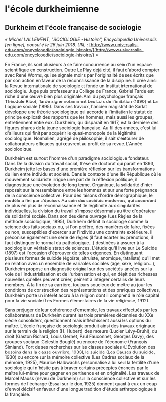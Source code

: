 # l'école durkheimienne

## Durkheim et l'école française de sociologie

_« Michel LALLEMENT, "SOCIOLOGIE - Histoire", Encyclopædia Universalis \[en ligne\], consulté le 26 juin 2018. URL :_ [http://www.universalis-edu.com/encyclopedie/sociologie-histoire/](http://www.universalis-edu.com/encyclopedie/sociologie-histoire/) _»_

En France, ils sont plusieurs à se faire concurrence au sein d'un espace scientifique en construction. Outre Le Play déjà cité, il faut d'abord compter avec René Worms, qui se signale moins par l'originalité de ses écrits que par son action en faveur de la reconnaissance de la discipline. Il crée ainsi la Revue internationale de sociologie et fonde un Institut international de sociologie. Juge puis professeur au Collège de France, Gabriel Tarde est riche d'une œuvre bien plus originale. Ami du psychologue français Théodule Ribot, Tarde signe notamment Les Lois de l'imitation \(1890\) et La Logique sociale \(1895\). Dans ses travaux, l'ancien magistrat de Sarlat développe une théorie sociologique qui accorde à l'imitation le statut de principe explicatif des rapports que les hommes, mais aussi les groupes, entretiennent entre eux. Durkheim, qui disparaît en 1917, est la dernière des figures phares de la jeune sociologie française. Au fil des années, c'est lui d'ailleurs qui finit par acquérir le quasi-monopole de la légitimité sociologique. Normalien, agrégé de philosophie, il sait s'entourer de collaborateurs efficaces qui œuvrent au profit de sa revue, L'Année sociologique.

Durkheim est surtout l'homme d'un paradigme sociologique fondateur. Dans De la division du travail social, thèse de doctorat qui paraît en 1893, Durkheim jette les bases d'une première réflexion sur les transformations du lien entre individu et société. Dans le contexte d'une IIIe République où le mouvement solidariste irrigue une part de la réflexion politique, il diagnostique une évolution de long terme. Organique, la solidarité d'hier reposait sur la ressemblance entre les hommes et sur une forte prégnance de la conscience collective. Pour des raisons d'ordre démographique, le modèle a fini par s'épuiser. Au sein des sociétés modernes, qui accordent de plus en plus de reconnaissance et de légitimité aux singularités individuelles, la division du travail s'impose désormais au titre d'opérateur de solidarité sociale. Dans son deuxième ouvrage \(Les Règles de la méthode sociologique, 1895\), Durkheim définit la sociologie comme la science des faits sociaux ou, si l'on préfère, des manières de faire, fixées ou non, susceptibles d'exercer sur l'individu une contrainte extérieure. Il préconise également une série de règles \(il faut écarter les prénotions, il faut distinguer le normal du pathologique...\) destinées à assurer à la sociologie un véritable statut de sciences. L'étude qu'il livre sur Le Suicide \(1897\) est l'occasion d'éprouver de telles exigences. En distinguant plusieurs formes de suicide \(égoïste, altruiste, anomique, fataliste\) qu'il met en relation avec un ensemble de variables sociales \(âge, sexe, religion...\), Durkheim propose un diagnostic original sur des sociétés lancées sur la voie de l'industrialisation et de l'urbanisation et qui, en dépit des richesses nouvelles qu'elles peuvent créer, peinent à intégrer certains de leurs membres. À la fin de sa carrière, toujours soucieux de mettre au jour les conditions de construction des représentations et des pratiques collectives, Durkheim porte un intérêt accru à la religion dont il comprend le rôle capital pour la vie sociale \(Les Formes élémentaires de la vie religieuse, 1912\).

Sans préjuger de leur cohérence d'ensemble, les travaux effectués par les collaborateurs de Durkheim durant les trois premières décennies du XXe siècle consolident, questionnent mais infléchissent aussi les options du maître. L'école française de sociologie produit ainsi des travaux originaux sur le terrain de la religion \(H. Hubert\), des mœurs \(Lucien Lévy-Bruhl\), du droit \(Gaston Richard, Louis Gernet, Paul Fauconnet, Georges Davy\), des groupes sociaux \(Célestin Bouglé\) ou encore de l'économie \(François Simiand\). Fort de ses recherches sur les classes sociales \(L'Évolution des besoins dans la classe ouvrière, 1933\), le suicide \(Les Causes du suicide, 1930\) ou encore sur la mémoire collective \(Les Cadres sociaux de la mémoire, 1925\), Maurice Halbwachs personnalise à lui seul la fertilité d'une sociologie qui n'hésite pas à braver certains préceptes énoncés par le maître lui-même pour gagner en pertinence et en originalité. Les travaux de Marcel Mauss \(neveu de Durkheim\) sur la conscience collective et sur les formes de l'échange \(Essai sur le don, 1925\) donnent quant à eux un coup d'envoi décisif en faveur d'une longue tradition d'étude anthropologique à la française.


